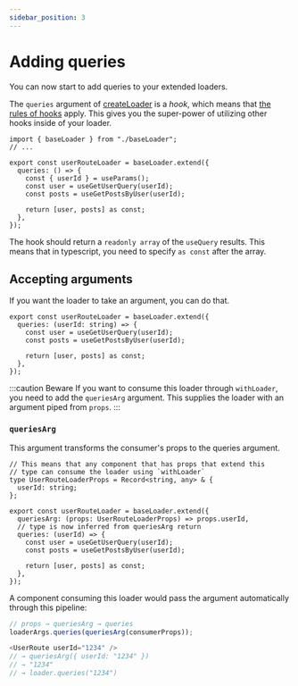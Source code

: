 ```yaml
---
sidebar_position: 3
---
```


# Adding queries

You can now start to add queries to your extended loaders.

The `queries` argument of [createLoader](/Exports/create-loader) is a _hook_, which means that [the rules of hooks](https://reactjs.org/docs/hooks-rules.html) apply. This gives you the super-power of utilizing other hooks inside of your loader.

```tsx title="/src/loaders/userRouteLoader.tsx" {6-10}
import { baseLoader } from "./baseLoader";
// ...

export const userRouteLoader = baseLoader.extend({
  queries: () => {
    const { userId } = useParams();
    const user = useGetUserQuery(userId);
    const posts = useGetPostsByUser(userId);

    return [user, posts] as const;
  },
});
```

The hook should return a `readonly array` of the `useQuery` results. This means that in typescript, you need to specify `as const` after the array.

## Accepting arguments

If you want the loader to take an argument, you can do that.

```tsx {2}
export const userRouteLoader = baseLoader.extend({
  queries: (userId: string) => {
    const user = useGetUserQuery(userId);
    const posts = useGetPostsByUser(userId);

    return [user, posts] as const;
  },
});
```

:::caution Beware
If you want to consume this loader through `withLoader`, you need to add the `queriesArg` argument. This supplies the loader with an argument piped from `props`.
:::

### `queriesArg`

This argument transforms the consumer's props to the queries argument.

```tsx {1-5,8-10}
// This means that any component that has props that extend this
// type can consume the loader using `withLoader`
type UserRouteLoaderProps = Record<string, any> & {
  userId: string;
};

export const userRouteLoader = baseLoader.extend({
  queriesArg: (props: UserRouteLoaderProps) => props.userId,
  // type is now inferred from queriesArg return
  queries: (userId) => {
    const user = useGetUserQuery(userId);
    const posts = useGetPostsByUser(userId);

    return [user, posts] as const;
  },
});
```

A component consuming this loader would pass the argument automatically through this pipeline:

```typescript
// props → queriesArg → queries
loaderArgs.queries(queriesArg(consumerProps));
```

```typescript
<UserRoute userId="1234" />
// → queriesArg({ userId: "1234" })
// → "1234"
// → loader.queries("1234")
```
